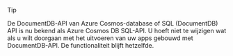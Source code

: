 >[!TIP] 
> De DocumentDB-API van Azure Cosmos-database of SQL (DocumentDB) API is nu bekend als Azure Cosmos DB SQL-API. U hoeft niet te wijzigen wat als u wilt doorgaan met het uitvoeren van uw apps gebouwd met DocumentDB-API. De functionaliteit blijft hetzelfde.